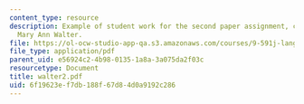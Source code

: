 ```yaml
---
content_type: resource
description: Example of student work for the second paper assignment, courtesy of
  Mary Ann Walter.
file: https://ol-ocw-studio-app-qa.s3.amazonaws.com/courses/9-591j-language-processing-fall-2004/6f19623ef7db188f67d84d0a9192c286_walter2.pdf
file_type: application/pdf
parent_uid: e56924c2-4b98-0135-1a8a-3a075da2f03c
resourcetype: Document
title: walter2.pdf
uid: 6f19623e-f7db-188f-67d8-4d0a9192c286
---
```


